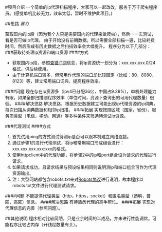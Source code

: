 #项目介绍
一个简单的ip代理扫描程序，大家可以一起改改，服务于万千爬虫程序员。(感觉单机比较无力，效率太低，暂时不维护此项目。)

##思路
*暴力*

获取国内的ip段（因为我个人只是需要国内的代理来做爬虫），然后一一去测试，看是否可做ip代理。
由于开始没有前期数据，所以需要全部扫描一遍，比较耗费时间。然后形成有历史数据之后扫描效率会大幅提升。
程序分为以下几部分：
###获取待处理ip资源和端口资源
####方式
- 获取国内ip段，参照[查错IT网](http://ipcn.chacuo.net)信息，将ip资源统一划分为：xxx.xxx.xxx.0/24格式，供后续使用。
- 由于计算机端口较多，但常用作代理的端口却比较固定（比如：80，8080，8123）等，建立常用端口词典，提高程序效率。

####问题
现在存在ip资源多（ipv4已分配36亿，中国占9.28%），单机处理能力有限，如果全部扫描则程序效率（单位时间，资源下查询出的可用代理数量）很低。
####解决思路
解决思路，根据历史数据建立可能出现ip代理资源的ip词典，每次扫描从词典数据和相邻ip扫描。
####拓展
实现按照区域（国家，省份）、服务商类型（电信，移动，网通）等多种条件来筛选待测试ip资源。

###代理测试
####方式
1. 首先试用ping的方式测试待测ip是否可以跟本机建立网络连接。
2. 通过步骤1的进行代理测试，将ip和常用端口形成组合进行：xxx.xxx.xxx.xxx:xxx的格式。
3. 使用httpclient中的代理功能，将步骤2中的ip和port组合设为请求的代理进行请求。
4. 如果请求成功，且请求结果与预设结果相同则说明测ip和端口组合可作为代理资源输出。
5. 注：大型网站都包含robots.txt来对[Robots协议](http://baike.baidu.com/link?url=9wzjWJf3c-sgGBQ_ofwnu4t8dQoEzQyARwul2scZwNgo56ZQkj1kNcyc-fkUQFSHVhN-P986fdGahbHEXJmeE0Tt6nCPgE24tPDmP9KOxrPCYHI_H-WLejaSGVvrqmgj)进行说明，故本程序以robots.txt文件进行代理测试请求。

####问题
不能提供代理类型（http，https，socket）和匿名类型（透明，普匿，高匿）信息。
####解决思路
有待熟悉代理的高手帮忙。
####拓展
实现对代理信息的完善（参照问题）。

##其他说明
程序相对比较简陋，只是业余时间的半成品，并未进行性能调优，可能程序比较占内存（开线程数量有关）。
